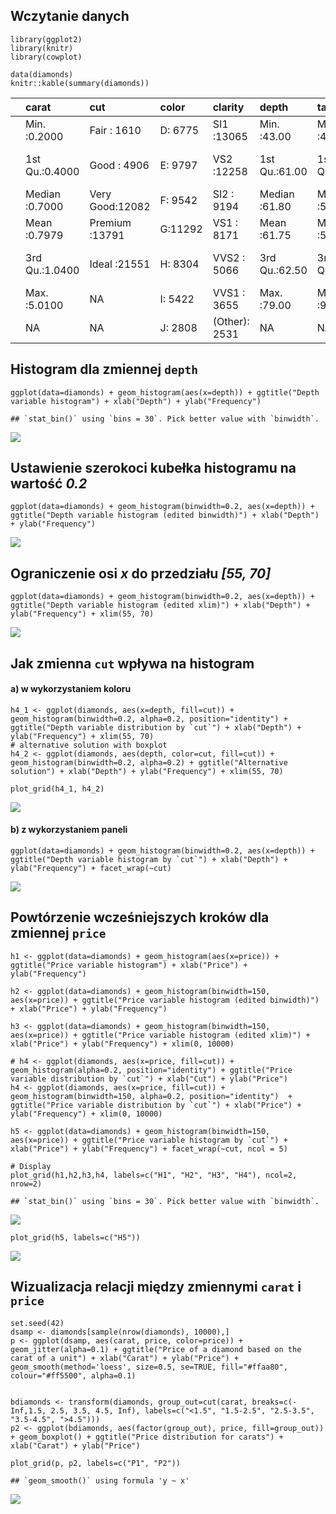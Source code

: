 Wczytanie danych
----------------

    library(ggplot2)
    library(knitr)
    library(cowplot)

    data(diamonds)
    knitr::kable(summary(diamonds))

<table>
<colgroup>
<col style="width: 2%" />
<col style="width: 10%" />
<col style="width: 11%" />
<col style="width: 5%" />
<col style="width: 9%" />
<col style="width: 9%" />
<col style="width: 9%" />
<col style="width: 9%" />
<col style="width: 10%" />
<col style="width: 10%" />
<col style="width: 10%" />
</colgroup>
<thead>
<tr class="header">
<th style="text-align: left;"></th>
<th style="text-align: left;">carat</th>
<th style="text-align: left;">cut</th>
<th style="text-align: left;">color</th>
<th style="text-align: left;">clarity</th>
<th style="text-align: left;">depth</th>
<th style="text-align: left;">table</th>
<th style="text-align: left;">price</th>
<th style="text-align: left;">x</th>
<th style="text-align: left;">y</th>
<th style="text-align: left;">z</th>
</tr>
</thead>
<tbody>
<tr class="odd">
<td style="text-align: left;"></td>
<td style="text-align: left;">Min. :0.2000</td>
<td style="text-align: left;">Fair : 1610</td>
<td style="text-align: left;">D: 6775</td>
<td style="text-align: left;">SI1 :13065</td>
<td style="text-align: left;">Min. :43.00</td>
<td style="text-align: left;">Min. :43.00</td>
<td style="text-align: left;">Min. : 326</td>
<td style="text-align: left;">Min. : 0.000</td>
<td style="text-align: left;">Min. : 0.000</td>
<td style="text-align: left;">Min. : 0.000</td>
</tr>
<tr class="even">
<td style="text-align: left;"></td>
<td style="text-align: left;">1st Qu.:0.4000</td>
<td style="text-align: left;">Good : 4906</td>
<td style="text-align: left;">E: 9797</td>
<td style="text-align: left;">VS2 :12258</td>
<td style="text-align: left;">1st Qu.:61.00</td>
<td style="text-align: left;">1st Qu.:56.00</td>
<td style="text-align: left;">1st Qu.: 950</td>
<td style="text-align: left;">1st Qu.: 4.710</td>
<td style="text-align: left;">1st Qu.: 4.720</td>
<td style="text-align: left;">1st Qu.: 2.910</td>
</tr>
<tr class="odd">
<td style="text-align: left;"></td>
<td style="text-align: left;">Median :0.7000</td>
<td style="text-align: left;">Very Good:12082</td>
<td style="text-align: left;">F: 9542</td>
<td style="text-align: left;">SI2 : 9194</td>
<td style="text-align: left;">Median :61.80</td>
<td style="text-align: left;">Median :57.00</td>
<td style="text-align: left;">Median : 2401</td>
<td style="text-align: left;">Median : 5.700</td>
<td style="text-align: left;">Median : 5.710</td>
<td style="text-align: left;">Median : 3.530</td>
</tr>
<tr class="even">
<td style="text-align: left;"></td>
<td style="text-align: left;">Mean :0.7979</td>
<td style="text-align: left;">Premium :13791</td>
<td style="text-align: left;">G:11292</td>
<td style="text-align: left;">VS1 : 8171</td>
<td style="text-align: left;">Mean :61.75</td>
<td style="text-align: left;">Mean :57.46</td>
<td style="text-align: left;">Mean : 3933</td>
<td style="text-align: left;">Mean : 5.731</td>
<td style="text-align: left;">Mean : 5.735</td>
<td style="text-align: left;">Mean : 3.539</td>
</tr>
<tr class="odd">
<td style="text-align: left;"></td>
<td style="text-align: left;">3rd Qu.:1.0400</td>
<td style="text-align: left;">Ideal :21551</td>
<td style="text-align: left;">H: 8304</td>
<td style="text-align: left;">VVS2 : 5066</td>
<td style="text-align: left;">3rd Qu.:62.50</td>
<td style="text-align: left;">3rd Qu.:59.00</td>
<td style="text-align: left;">3rd Qu.: 5324</td>
<td style="text-align: left;">3rd Qu.: 6.540</td>
<td style="text-align: left;">3rd Qu.: 6.540</td>
<td style="text-align: left;">3rd Qu.: 4.040</td>
</tr>
<tr class="even">
<td style="text-align: left;"></td>
<td style="text-align: left;">Max. :5.0100</td>
<td style="text-align: left;">NA</td>
<td style="text-align: left;">I: 5422</td>
<td style="text-align: left;">VVS1 : 3655</td>
<td style="text-align: left;">Max. :79.00</td>
<td style="text-align: left;">Max. :95.00</td>
<td style="text-align: left;">Max. :18823</td>
<td style="text-align: left;">Max. :10.740</td>
<td style="text-align: left;">Max. :58.900</td>
<td style="text-align: left;">Max. :31.800</td>
</tr>
<tr class="odd">
<td style="text-align: left;"></td>
<td style="text-align: left;">NA</td>
<td style="text-align: left;">NA</td>
<td style="text-align: left;">J: 2808</td>
<td style="text-align: left;">(Other): 2531</td>
<td style="text-align: left;">NA</td>
<td style="text-align: left;">NA</td>
<td style="text-align: left;">NA</td>
<td style="text-align: left;">NA</td>
<td style="text-align: left;">NA</td>
<td style="text-align: left;">NA</td>
</tr>
</tbody>
</table>

Histogram dla zmiennej `depth`
------------------------------

    ggplot(data=diamonds) + geom_histogram(aes(x=depth)) + ggtitle("Depth variable histogram") + xlab("Depth") + ylab("Frequency")

    ## `stat_bin()` using `bins = 30`. Pick better value with `binwidth`.

![](zad_2_files/figure-markdown_strict/histogram-1.png)

Ustawienie szerokoci kubełka histogramu na wartość *0.2*
--------------------------------------------------------

    ggplot(data=diamonds) + geom_histogram(binwidth=0.2, aes(x=depth)) + ggtitle("Depth variable histogram (edited binwidth)") + xlab("Depth") + ylab("Frequency")

![](zad_2_files/figure-markdown_strict/histogram2-1.png)

Ograniczenie osi *x* do przedziału *\[55, 70\]*
-----------------------------------------------

    ggplot(data=diamonds) + geom_histogram(binwidth=0.2, aes(x=depth)) + ggtitle("Depth variable histogram (edited xlim)") + xlab("Depth") + ylab("Frequency") + xlim(55, 70)

![](zad_2_files/figure-markdown_strict/histogram3-1.png)

Jak zmienna `cut` wpływa na histogram
-------------------------------------

#### a) w wykorzystaniem koloru

    h4_1 <- ggplot(diamonds, aes(x=depth, fill=cut)) + geom_histogram(binwidth=0.2, alpha=0.2, position="identity") + ggtitle("Depth variable distribution by `cut`") + xlab("Depth") + ylab("Frequency") + xlim(55, 70)
    # alternative solution with boxplot
    h4_2 <- ggplot(diamonds, aes(depth, color=cut, fill=cut)) + geom_histogram(binwidth=0.2, alpha=0.2) + ggtitle("Alternative solution") + xlab("Depth") + ylab("Frequency") + xlim(55, 70)

    plot_grid(h4_1, h4_2)

![](zad_2_files/figure-markdown_strict/histogram4_1-1.png)

#### b) z wykorzystaniem paneli

    ggplot(data=diamonds) + geom_histogram(binwidth=0.2, aes(x=depth)) + ggtitle("Depth variable histogram by `cut`") + xlab("Depth") + ylab("Frequency") + facet_wrap(~cut)

![](zad_2_files/figure-markdown_strict/histogram4_2-1.png)

Powtórzenie wcześniejszych kroków dla zmiennej `price`
------------------------------------------------------

    h1 <- ggplot(data=diamonds) + geom_histogram(aes(x=price)) + ggtitle("Price variable histogram") + xlab("Price") + ylab("Frequency")

    h2 <- ggplot(data=diamonds) + geom_histogram(binwidth=150, aes(x=price)) + ggtitle("Price variable histogram (edited binwidth)") + xlab("Price") + ylab("Frequency")

    h3 <- ggplot(data=diamonds) + geom_histogram(binwidth=150, aes(x=price)) + ggtitle("Price variable histogram (edited xlim)") + xlab("Price") + ylab("Frequency") + xlim(0, 10000)

    # h4 <- ggplot(diamonds, aes(x=price, fill=cut)) + geom_histogram(alpha=0.2, position="identity") + ggtitle("Price variable distribution by `cut`") + xlab("Cut") + ylab("Price")
    h4 <- ggplot(diamonds, aes(x=price, fill=cut)) + geom_histogram(binwidth=150, alpha=0.2, position="identity")  + ggtitle("Price variable distribution by `cut`") + xlab("Price") + ylab("Frequency") + xlim(0, 10000)

    h5 <- ggplot(data=diamonds) + geom_histogram(binwidth=150, aes(x=price)) + ggtitle("Price variable histogram by `cut`") + xlab("Price") + ylab("Frequency") + facet_wrap(~cut, ncol = 5)

    # Display
    plot_grid(h1,h2,h3,h4, labels=c("H1", "H2", "H3", "H4"), ncol=2, nrow=2)

    ## `stat_bin()` using `bins = 30`. Pick better value with `binwidth`.

![](zad_2_files/figure-markdown_strict/histogram5-1.png)

    plot_grid(h5, labels=c("H5"))

![](zad_2_files/figure-markdown_strict/histogram5-2.png)

Wizualizacja relacji między zmiennymi `carat` i `price`
-------------------------------------------------------

    set.seed(42)
    dsamp <- diamonds[sample(nrow(diamonds), 10000),]
    p <- ggplot(dsamp, aes(carat, price, color=price)) + geom_jitter(alpha=0.1) + ggtitle("Price of a diamond based on the carat of a unit") + xlab("Carat") + ylab("Price") + geom_smooth(method='loess', size=0.5, se=TRUE, fill="#ffaa80", colour="#ff5500", alpha=0.1)


    bdiamonds <- transform(diamonds, group_out=cut(carat, breaks=c(-Inf,1.5, 2.5, 3.5, 4.5, Inf), labels=c("<1.5", "1.5-2.5", "2.5-3.5", "3.5-4.5", ">4.5")))
    p2 <- ggplot(bdiamonds, aes(factor(group_out), price, fill=group_out)) + geom_boxplot() + ggtitle("Price distribution for carats") + xlab("Carat") + ylab("Price")

    plot_grid(p, p2, labels=c("P1", "P2"))

    ## `geom_smooth()` using formula 'y ~ x'

![](zad_2_files/figure-markdown_strict/plot-1.png)
